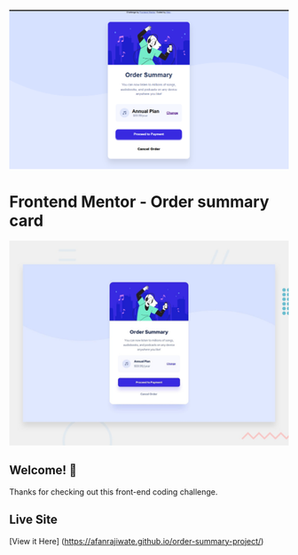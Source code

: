 ![Preview](preview.jpg)

# Frontend Mentor - Order summary card

![Design preview for the Order summary card coding challenge](./design/desktop-preview.jpg)

## Welcome! 👋

Thanks for checking out this front-end coding challenge.

## Live Site
[View it Here]
(https://afanrajiwate.github.io/order-summary-project/)

